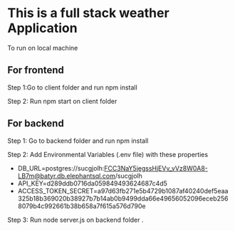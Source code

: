 # This is a full stack weather Application

To run on local machine

## For frontend

Step 1:Go to client folder and run npm install

Step 2: Run npm start on client folder


## For backend

Step 1: Go to backend folder and run npm install

Step 2: Add Environmental Variables (.env file) with these properties
* DB_URL=postgres://sucgjolh:FCC3NaY5jegssHjEVv_vVz8W0A8-LB7m@batyr.db.elephantsql.com/sucgjolh
* API_KEY=d289ddb0716da059849493624687c4d5
* ACCESS_TOKEN_SECRET=a97d63fb271e5b4729b1087af40240def5eaa325b18b369020b38927b7b14ab0b9499dda66e49656052096eceb2568079b4c992661b38b658a7f615a576d790e

Step 3: Run node server.js on backend folder .




